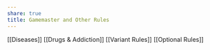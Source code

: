 ```yaml
---
share: true
title: Gamemaster and Other Rules
---
```

[[Diseases]]
[[Drugs & Addiction]]
[[Variant Rules]]
[[Optional Rules]]